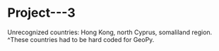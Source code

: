 # Project---3










Unrecognized countries: Hong Kong, north Cyprus, somaliland region.
^These countries had to be hard coded for GeoPy.
